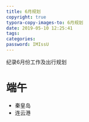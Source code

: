 ```yaml
---
title: 6月规划
copyright: true
typora-copy-images-to: 6月规划
date: 2019-05-10 12:25:41
tags:
categories:
password: IMIssU
---
```


纪录6月份工作及出行规划
<!--more-->

# 端午

- 秦皇岛
- 连云港






